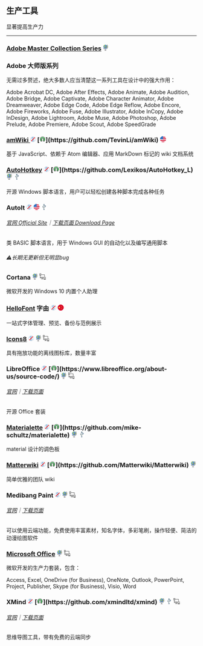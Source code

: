 ## 生产工具

显著提高生产力

---

### [Adobe Master Collection Series](https://www.adobe.com/creativecloud.html) ![](../assets/earth-globe.png)

### Adobe 大师版系列

无需过多赘述，绝大多数人应当清楚这一系列工具在设计中的强大作用：

Adobe Acrobat DC, Adobe After Effects, Adobe Animate, Adobe Audition, Adobe Bridge, Adobe Captivate, Adobe Character Animator, Adobe Dreamweaver, Adobe Edge Code, Adobe Edge Reflow, Adobe Encore, Adobe Fireworks, Adobe Fuse, Adobe Illustrator, Adobe InCopy, Adobe InDesign, Adobe Lightroom, Adobe Muse, Adobe Photoshop, Adobe Prelude, Adobe Premiere, Adobe Scout, Adobe SpeedGrade

### [amWiki ](https://github.com/TevinLi/amWiki)![](../assets/free.png) [![](../assets/open-source-icon.png "MIT@GitHub: https://github.com/TevinLi/amWiki")](https://github.com/TevinLi/amWiki) ![](../assets/united-states.png)

基于 JavaScript、依赖于 Atom 编辑器、应用 MarkDown 标记的 wiki 文档系统

### [AutoHotkey](https://www.autohotkey.com/) ![](../assets/free.png) [![](../assets/open-source-icon.png "GPL 2.0@GitHub: https://github.com/Lexikos/AutoHotkey_L")](https://github.com/Lexikos/AutoHotkey_L) ![](../assets/earth-globe.png) ![](../assets/usb.png)

开源 Windows 脚本语言，用户可以轻松创建各种脚本完成各种任务

### AutoIt ![](../assets/free.png) ![](../assets/united-states.png) ![](../assets/usb.png)

###### [官网 Official Site](https://www.autoitscript.com/site/autoit/)｜[下载页面 Download Page](https://www.autoitscript.com/site/autoit/downloads/)

类 BASIC 脚本语言，用于 Windows GUI 的自动化以及编写通用脚本

###### ⚠长期无更新但无明显bug

### Cortana ![](../assets/earth-globe.png) ![](../assets/multi_platform.png)

微软开发的 Windows 10 内置个人助理

### [HelloFont](http://www.hellofont.cn/index.php) 字由 ![](../assets/free.png) ![](../assets/china.png)

一站式字体管理、预览、备份与范例展示

### [Icons8](https://icons8.com/app)  ![](../assets/free.png) ![](../assets/earth-globe.png) ![](../assets/multi_platform.png)

具有拖放功能的离线图标库，数量丰富

### LibreOffice ![](../assets/free.png) [![](../assets/open-source-icon.png "MPL 2.0@libreoffice.org: https://www.libreoffice.org/about-us/source-code/")](https://www.libreoffice.org/about-us/source-code/) ![](../assets/earth-globe.png) ![](../assets/multi_platform.png)

###### [官网](https://www.libreoffice.org/)｜[下载页面](https://www.libreoffice.org/download/download/)

开源 Office 套装

### [Materialette](http://mikeschultz.xyz/materialette/) ![](../assets/free.png) [![](../assets/open-source-icon.png "MIT@GitHUb: https://github.com/mike-schultz/materialette")](https://github.com/mike-schultz/materialette) ![](../assets/earth-globe.png) ![](../assets/usb.png)

material 设计的调色板

### [Matterwiki](http://matterwiki.com/) ![](../assets/free.png) [![](../assets/open-source-icon.png "MIT@GitHub: https://github.com/Matterwiki/Matterwiki")](https://github.com/Matterwiki/Matterwiki) ![](../assets/earth-globe.png)

简单优雅的团队 wiki

### Medibang Paint ![](../assets/free.png) ![](../assets/earth-globe.png) ![](../assets/multi_platform.png)

###### [官网](https://medibangpaint.com/zh_CN/)｜[下载页面](https://medibangpaint.com/zh_CN/app-download/)

可以使用云端功能，免费使用丰富素材，知名字体，多彩笔刷，操作轻便、简洁的动漫绘图软件

### [Microsoft Office](http://www.office.com) ![](../assets/earth-globe.png) ![](../assets/multi_platform.png)

微软开发的生产力套装，包含：

Access, Excel, OneDrive \(for Business\), OneNote, Outlook, PowerPoint, Project, Publisher, Skype \(for Business\), Visio, Word

### XMind ![](../assets/free.png) [![](../assets/open-source-icon.png "EPL 1.0/LGPL 3.0@GitHub:https://github.com/xmindltd/xmind")](https://github.com/xmindltd/xmind) ![](../assets/earth-globe.png) ![](../assets/usb.png) ![](../assets/multi_platform.png)

###### [官网](http://www.xmind.net/)｜[下载页面](http://www.xmind.net/download/win/)

思维导图工具，带有免费的云端同步
